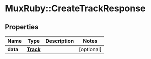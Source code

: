 # MuxRuby::CreateTrackResponse

## Properties
Name | Type | Description | Notes
------------ | ------------- | ------------- | -------------
**data** | [**Track**](.md) |  | [optional] 


